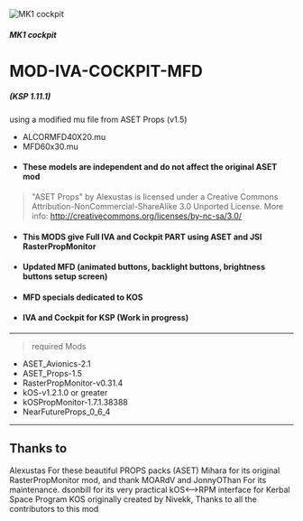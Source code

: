 ![MK1 cockpit](https://i.imgur.com/CB9zHTRh.png)
##### MK1 cockpit

# MOD-IVA-COCKPIT-MFD
##### (KSP 1.11.1)

using a modified mu file from ASET Props (v1.5)
- ALCORMFD40X20.mu
- MFD60x30.mu
- #### These models are independent and do not affect the original ASET mod


> "ASET Props" by Alexustas is licensed under a Creative Commons Attribution-NonCommercial-ShareAlike 3.0 Unported License.
   More info: http://creativecommons.org/licenses/by-nc-sa/3.0/


- #### This MODS give Full IVA and Cockpit PART using ASET and JSI RasterPropMonitor
- #### Updated MFD (animated buttons, backlight buttons, brightness buttons setup screen)
- #### MFD specials dedicated to KOS
- #### IVA and Cockpit for KSP (Work in progress)
______

> required Mods
- ASET_Avionics-2.1
- ASET_Props-1.5
- RasterPropMonitor-v0.31.4
- kOS-v1.2.1.0 or greater
- kOSPropMonitor-1.7.1.38388
- NearFutureProps_0_6_4

______

## Thanks to
Alexustas For these beautiful PROPS packs (ASET)
Mihara for its original RasterPropMonitor mod, and thank MOARdV and JonnyOThan For its maintenance.
dsonbill for its very practical kOS<-->RPM interface for Kerbal Space Program
KOS originally created by Nivekk, Thanks to all the contributors to this mod

